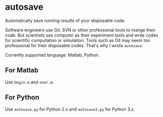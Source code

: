 # autosave
Automatically save running results of your disposable code.

Software engineers use Git, SVN or other professional tools to mange their code. But scientists use computer as their experiment tools and write codes for scientific computation or simulation. Tools such as Git may seem too professional for their disposable codes. That's why I wrote `autosave`.

Currently supported language: Matlab, Python.

## For Matlab

Use `begin.m` and `over.m`.

## For Python

Use `autosave.py` for Python 2.x and `autosave3.py` for Python 3.x.